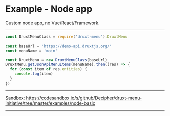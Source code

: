 # Example - Node app

Custom node app, no Vue/React/Framework.

---

```js
const DruxtMenuClass = require('druxt-menu').DruxtMenu

const baseUrl = 'https://demo-api.druxtjs.org/'
const menuName = 'main'

const DruxtMenu = new DruxtMenuClass(baseUrl)
DruxtMenu.getJsonApiMenuItems(menuName).then((res) => {
  for (const item of res.entities) {
    console.log(item)
  }
})
```

---

Sandbox: https://codesandbox.io/s/github/Decipher/druxt-menu-initiative/tree/master/examples/node-basic

---

